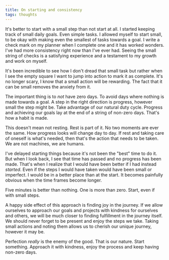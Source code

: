 ```yaml
---
title: On starting and consistency
tags: thoughts
---
```

It's better to start with a small step than not start at all. I started keeping track of small daily goals. Even simple tasks. I allowed myself to start small, to be okay with making even the smallest of tasks towards a goal. I write a check mark on my planner when I complete one and it has worked wonders. I've had more consistency right now than I've ever had. Seeing the small string of checks is a satisfying experience and a testament to my growth and work on myself.

It's been incredible to see how I don't dread that small task but rather when I see the empty square I want to jump into action to mark it as complete. It's no longer scary, I know that a small action will be rewarding. The fact that it can be small removes the anxiety from it.

The important thing is to *not* have zero days. To avoid days where nothing is made towards a goal. A step in the right direction is progress, however small the step might be. Take advantage of our natural duty cycle. Progress and achieving our goals lay at the end of a string of non-zero days. That's how a habit is made.

This doesn't mean not resting. Rest is part of it. No two moments are ever the same. How progress looks will change day to day. If rest and taking care of oneself is what's needed, then that's the action that needs to be taken. We are not machines, we are humans.

I've delayed starting things because it's not been the "best" time to do it. But when I look back, I see that time has passed and no progress has been made. That's when I realize that I would have been better if I had instead *started*. Even if the steps I would have taken would have been small or imperfect. I would be in a better place than at the start. It becomes painfully obvious when the time frames become longer.

Five minutes is better than nothing. One is more than zero. Start, even if with small steps.

A happy side effect of this approach is finding joy in the journey. If we allow ourselves to approach our goals and projects with kindness for ourselves and others, we will be much closer to finding fulfillment in the journey itself. We should never forget to be present and enjoy the steps we take. Taking small actions and noting them allows us to cherish our unique journey, however it may be.

Perfection *really* is the enemy of the good. That is our nature. Start something. Approach it with kindness, enjoy the process and keep having non-zero days.
